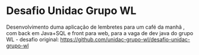 # Desafio Unidac Grupo WL
 Desenvolvimento duma aplicação de lembretes para um café da manhã , com back em Java+SQL e front para web, para a vaga de dev java do grupo WL - desafio original: https://github.com/unidac-grupo-wl/desafio-unidac-grupo-wl
